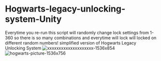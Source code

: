 # Hogwarts-legacy-unlocking-system-Unity
Everytime you re-run this script will randomly change lock settings from 1-360 so there is so many combinations and everytime will lock will locked on different random numbers!
simplified version of Hogwarts Legacy Unlocking System
![xxxxxxxxxxxxxxxxxxxx-1536x854](https://github.com/GamedevBranislav/Hogwarts-legacy-unlocking-system-Unity/assets/61313508/867607b1-acf0-41c1-b779-88d4311393cf)
![hogwarts-picture-1536x756](https://github.com/GamedevBranislav/Hogwarts-legacy-unlocking-system-Unity/assets/61313508/453e70f0-d656-4aee-95c0-85b39ff70a91)
